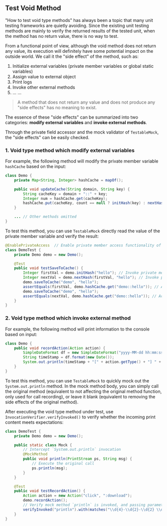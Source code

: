 Test Void Method
---

"How to test void type methods" has always been a topic that many unit testing frameworks are quietly avoiding. Since the existing unit testing methods are mainly to verify the returned results of the tested unit, when the method has no return value, there is no way to test.

From a functional point of view, although the void method does not return any value, its execution will definitely have some potential impact on the outside world. We call it the "side effect" of the method, such as:

1. Initialize external variables (private member variables or global static variables)
2. Assign value to external object
3. Print logs
4. Invoke other external methods
5. ... ...

> A method that does not return any value and does not produce any "side effects" has no meaning to exist.

The essence of these "side effects" can be summarized into two categories: **modify external variables** and **invoke external methods**.

Through the private field accessor and the mock validator of `TestableMock`, the "side effects" can be easily checked.

### 1. Void type method which modify external variables

For example, the following method will modify the private member variable `hashCache` based on the input:

```java
class Demo {
    private Map<String, Integer> hashCache = mapOf();

    public void updateCache(String domain, String key) {
        String cacheKey = domain + "::" + key;
        Integer num = hashCache.get(cacheKey);
        hashCache.put(cacheKey, count == null ? initHash(key) : nextHash(num, key));
    }

    ... // Other methods omitted
}
```

To test this method, you can use `TestableMock` directly read the value of the private member variable and verify the result:

```java
@EnablePrivateAccess  // Enable private member access functionality of TestableMock
class DemoTest {
    private Demo demo = new Demo();

    @Test
    public void testSaveToCache() {
        Integer firstVal = demo.initHash("hello"); // Invoke private method
        Integer nextVal = demo.nextHash(firstVal, "hello"); // Invoke private method
        demo.saveToCache("demo", "hello");
        assertEquals(firstVal, demo.hashCache.get("demo::hello")); // Access private variable
        demo.saveToCache("demo", "hello");
        assertEquals(nextVal, demo.hashCache.get("demo::hello")); // Access private variable
    }
}
```

### 2. Void type method which invoke external method

For example, the following method will print information to the console based on input:

```java
class Demo {
    public void recordAction(Action action) {
        SimpleDateFormat df = new SimpleDateFormat("yyyy-MM-dd hh:mm:ss ");
        String timeStamp = df.format(new Date());
        System.out.println(timeStamp + "[" + action.getType() + "] " + action.getTarget());
    }
}
```

To test this method, you can use `TestableMock` to quickly mock out the `System.out.println` method. In the mock method body, you can simply call the original method (equivalent to not affecting the original method function, only used for call recording), or leave it blank (equivalent to removing the side effects of the original method).

After executing the void type method under test, use `InvocationVerifier.verifyInvoked()` to verify whether the incoming print content meets expectations:

```java
class DemoTest {
    private Demo demo = new Demo();

    public static class Mock {
        // Intercept `System.out.println` invocation
        @MockMethod
        public void println(PrintStream ps, String msg) {
            // Execute the original call
            ps.println(msg);
        }
    }

    @Test
    public void testRecordAction() {
        Action action = new Action("click", ":download");
        demo.recordAction();
        // Verify mock method `println` is invoked, and passing parameters in line with expectations 
        verifyInvoked("println").with(matches("\\d{4}-\\d{2}-\\d{2} \\d{2}:\\d{2}:\\d{2} \\[click\\] :download"));
    }
}
```
